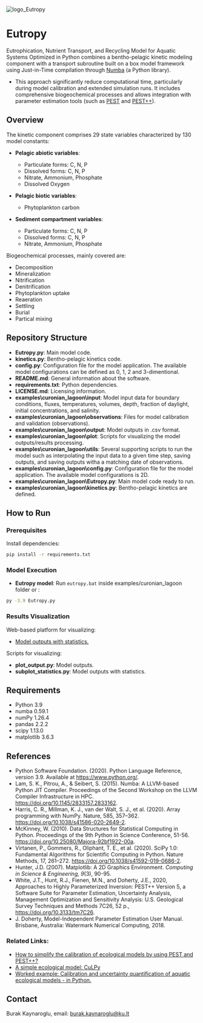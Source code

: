 
![logo_Eutropy](https://github.com/user-attachments/assets/c05c99e0-3ba7-4de3-8d75-0611ff5eb493)

# Eutropy

Eutrophication, Nutrient Transport, and Recycling Model for Aquatic Systems Optimized in Python combines a bentho-pelagic kinetic modeling component with a transport subroutine built on a box model framework using Just-in-Time compilation through [Numba](https://numba.pydata.org/) (a Python library). 
* This approach significantly reduce computational time, particularly during model calibration and extended simulation runs. It includes comprehensive biogeochemical processes and allows integration with parameter estimation tools (such as [PEST](https://pesthomepage.org/) and [PEST++](https://github.com/usgs/pestpp)).

## Overview

The kinetic component comprises 29 state variables characterized by 130 model constants:

* **Pelagic abiotic variables**:

  * Particulate forms: C, N, P
  * Dissolved forms: C, N, P
  * Nitrate, Ammonium, Phosphate
  * Dissolved Oxygen

* **Pelagic biotic variables**:

  * Phytoplankton carbon

* **Sediment compartment variables**:
  * Particulate forms: C, N, P
  * Dissolved forms: C, N, P
  * Nitrate, Ammonium, Phosphate

Biogeochemical processes, mainly covered are:

* Decomposition
* Mineralization
* Nitrification
* Denitrification
* Phytoplankton uptake
* Reaeration
* Settling
* Burial
* Partical mixing

## Repository Structure

* **Eutropy.py**: Main model code.
* **kinetics.py**: Bentho-pelagic kinetics code.
* **config.py**: Configuration file for the model application. The available model configurations can be defined as 0, 1, 2 and 3-dimentional.
* **README.md**: General information about the software.
* **requirements.txt**: Python dependencies.
* **LICENSE.md**: Licensing information.
* **examples\curonian_lagoon\input**: Model input data for boundary conditions, fluxes, temperatures, volumes, depth, fraction of daylight, initial concentrations, and salinity.
* **examples\curonian_lagoon\observations**: Files for model calibration and validation (observations).
* **examples\curonian_lagoon\output**: Model outputs in .csv format.
* **examples\curonian_lagoon\plot**: Scripts for visualizing the model outputs/results processing.
* **examples\curonian_lagoon\utils**: Several supporting scripts to run the model such as interpolating the input data to a given time step, saving outputs, and saving outputs witha a matching date of observations.
* **examples\curonian_lagoon\config.py**: Configuration file for the model application. The available model configurations is 2D.
* **examples\curonian_lagoon\Eutropy.py**: Main model code ready to run.
* **examples\curonian_lagoon\kinetics.py**: Bentho-pelagic kinetics are defined.


## How to Run

### Prerequisites

Install dependencies:

```bash
pip install -r requirements.txt
```

### Model Execution

* **Eutropy model**: Run `eutropy.bat` inside examples/curonian_lagoon folder or :

```bash
py -3.9 Eutropy.py
```

### Results Visualization

Web-based platform for visualizing:
* [Model outputs with statistics.](http://laguna.ku.lt:3838/sample-apps/EUTROPY/)

Scripts for visualizing:

* **plot_output.py**: Model outputs.
* **subplot_statistics.py**: Model outputs with statistics.



## Requirements

* Python 3.9
* numba 0.59.1
* numPy 1.26.4
* pandas 2.2.2
* scipy 1.13.0
* matplotlib 3.6.3

## References
* Python Software Foundation. (2020). Python Language Reference, version 3.9. Available at https://www.python.org/.
* Lam, S. K., Pitrou, A., & Seibert, S. (2015). Numba: A LLVM-based Python JIT Compiler. Proceedings of the Second Workshop on the LLVM Compiler Infrastructure in HPC. https://doi.org/10.1145/2833157.2833162.
* Harris, C. R., Millman, K. J., van der Walt, S. J., et al. (2020). Array programming with NumPy. Nature, 585, 357–362. https://doi.org/10.1038/s41586-020-2649-2.
* McKinney, W. (2010). Data Structures for Statistical Computing in Python. Proceedings of the 9th Python in Science Conference, 51-56. https://doi.org/10.25080/Majora-92bf1922-00a.
* Virtanen, P., Gommers, R., Oliphant, T. E., et al. (2020). SciPy 1.0: Fundamental Algorithms for Scientific Computing in Python. Nature Methods, 17, 261–272. https://doi.org/10.1038/s41592-019-0686-2.
* Hunter, J.D. (2007). Matplotlib: A 2D Graphics Environment. *Computing in Science & Engineering, 9*(3), 90-95.
* White, J.T., Hunt, R.J., Fienen, M.N., and Doherty, J.E., 2020, Approaches to Highly Parameterized Inversion: PEST++ Version 5, a Software Suite for Parameter Estimation, Uncertainty Analysis, Management Optimization and Sensitivity Analysis: U.S. Geological Survey Techniques and Methods 7C26, 52 p., https://doi.org/10.3133/tm7C26.
* J. Doherty, Model-Independent Parameter Estimation User Manual. Brisbane, Australia: Watermark Numerical Computing, 2018.

### Related Links:

- [How to simplify the calibration of ecological models by using PEST and PEST++?](https://doi.org/https://doi.org/10.1016/j.ecoinf.2025.103213)
- [A simple ecological model: CuLPy](https://github.com/kaynarob/CuLPy)
- [Worked example: Calibration and uncertainty quantification of aquatic ecological models - in Python.](https://doi.org/10.5281/zenodo.15040756)

## Contact

Burak Kaynaroglu,
email: [burak.kaynaroglu@ku.lt](mailto:burak.kaynaroglu@ku.lt)
